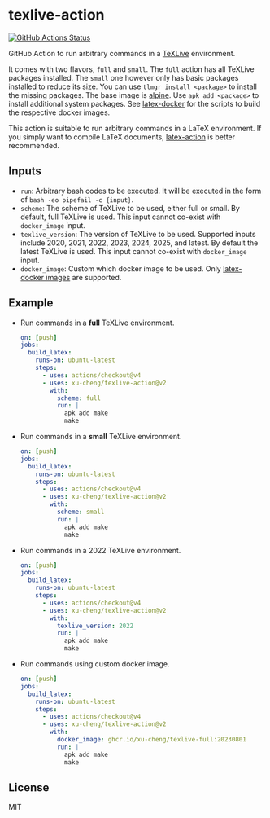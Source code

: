 # texlive-action

[![GitHub Actions Status](https://github.com/xu-cheng/texlive-action/workflows/Test%20Github%20Action/badge.svg)](https://github.com/xu-cheng/texlive-action/actions)

GitHub Action to run arbitrary commands in a [TeXLive](https://www.tug.org/texlive/) environment.

It comes with two flavors, `full` and `small`. The `full` action has all TeXLive packages installed. The `small` one however only has basic packages installed to reduce its size. You can use `tlmgr install <package>` to install the missing packages.
The base image is [alpine](https://alpinelinux.org). Use `apk add <package>` to install additional system packages.
See [latex-docker](https://github.com/xu-cheng/latex-docker) for the scripts to build the respective docker images.

This action is suitable to run arbitrary commands in a LaTeX environment. If you simply want to compile LaTeX documents, [latex-action](https://github.com/xu-cheng/latex-action) is better recommended.

## Inputs

* `run`: Arbitrary bash codes to be executed. It will be executed in the form of `bash -eo pipefail -c {input}`.
* `scheme`: The scheme of TeXLive to be used, either full or small. By default, full TeXLive is used. This input cannot co-exist with `docker_image` input.
* `texlive_version`: The version of TeXLive to be used. Supported inputs include 2020, 2021, 2022, 2023, 2024, 2025, and latest. By default the latest TeXLive is used. This input cannot co-exist with `docker_image` input.
* `docker_image`: Custom which docker image to be used. Only [latex-docker images](https://github.com/xu-cheng/latex-docker/pkgs/container/texlive-full) are supported.

## Example

* Run commands in a **full** TeXLive environment.

  ```yaml
  on: [push]
  jobs:
    build_latex:
      runs-on: ubuntu-latest
      steps:
        - uses: actions/checkout@v4
        - uses: xu-cheng/texlive-action@v2
          with:
            scheme: full
            run: |
              apk add make
              make
  ```

* Run commands in a **small** TeXLive environment.

  ```yaml
  on: [push]
  jobs:
    build_latex:
      runs-on: ubuntu-latest
      steps:
        - uses: actions/checkout@v4
        - uses: xu-cheng/texlive-action@v2
          with:
            scheme: small
            run: |
              apk add make
              make
  ```

* Run commands in a 2022 TeXLive environment.

  ```yaml
  on: [push]
  jobs:
    build_latex:
      runs-on: ubuntu-latest
      steps:
        - uses: actions/checkout@v4
        - uses: xu-cheng/texlive-action@v2
          with:
            texlive_version: 2022
            run: |
              apk add make
              make
  ```

* Run commands using custom docker image.

  ```yaml
  on: [push]
  jobs:
    build_latex:
      runs-on: ubuntu-latest
      steps:
        - uses: actions/checkout@v4
        - uses: xu-cheng/texlive-action@v2
          with:
            docker_image: ghcr.io/xu-cheng/texlive-full:20230801
            run: |
              apk add make
              make
  ```

## License

MIT
